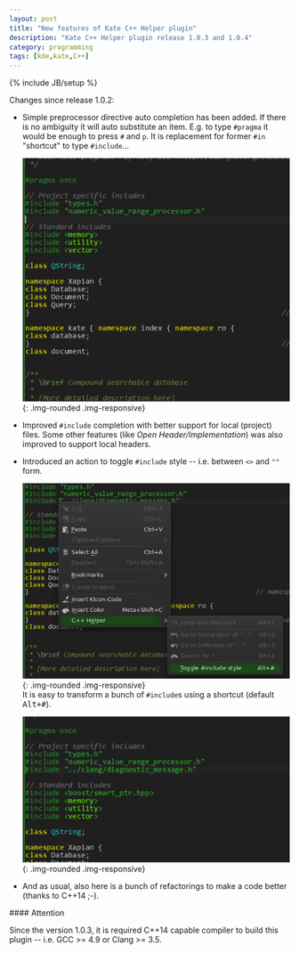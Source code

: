 ```yaml
---
layout: post
title: "New features of Kate C++ Helper plugin"
description: "Kate C++ Helper plugin release 1.0.3 and 1.0.4"
category: programming
tags: [kde,kate,C++]
---
```

{% include JB/setup %}

Changes since release 1.0.2:

* Simple preprocessor directive auto completion has been added. If there is no ambiguity it will
auto substitute an item. E.g. to type `#pragma` it would be enough to press `#` and `p`.
It is replacement for former `#in` "shortcut" to type `#include`…   

  ![Preprocessor and #include completer][p1]{: .img-rounded .img-responsive}

* Improved `#include` completion with better support for local (project) files. Some other
features (like _Open Header/Implementation_) was also improved to support local headers.   

* Introduced an action to toggle `#include` style -- i.e. between `<>` and `""` form.   

  ![Toggle #include style][p2]{: .img-rounded .img-responsive}   
  It is easy to transform a bunch of `#include`s using a shortcut (default <kbd>Alt+#</kbd>).   

  ![Toggle #include style action][p3]{: .img-rounded .img-responsive}

* And as usual, also here is a bunch of refactorings to make a code better (thanks to C++14 ;-).

[p1]: /assets/images/cpphelper/preprocessor-and-include-completion.gif "Preprocessor and #include completer"
[p2]: /assets/images/cpphelper/toggle-include.png "Toggle #include style"
[p3]: /assets/images/cpphelper/toggle-include.gif "Toggle #include style action"


<div class="alert alert-success" markdown="1">
#### Attention

Since the version 1.0.3, it is required C++14 capable compiler to build this plugin -- 
i.e. GCC >= 4.9 or Clang >= 3.5.
</div>
